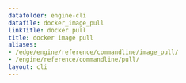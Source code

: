 ```yaml
---
datafolder: engine-cli
datafile: docker_image_pull
linkTitle: docker pull
title: docker image pull
aliases:
- /edge/engine/reference/commandline/image_pull/
- /engine/reference/commandline/pull/
layout: cli
---
```


<!--
This page is automatically generated from Docker's source code. If you want to
suggest a change to the text that appears here, open a ticket or pull request
in the source repository on GitHub:

https://github.com/docker/cli
-->
